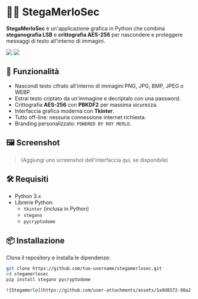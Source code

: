 # 🕵️‍♂️ StegaMerloSec

**StegaMerloSec** è un'applicazione grafica in Python che combina **steganografia LSB** e **crittografia AES-256** per nascondere e proteggere messaggi di testo all'interno di immagini.

<img src="https://img.shields.io/badge/status-attivo-green" />
<img src="https://img.shields.io/badge/made%20with-Python-blue" />

## 🚀 Funzionalità

- Nascondi testo cifrato all'interno di immagini PNG, JPG, BMP, JPEG o WEBP.
- Estrai testo criptato da un'immagine e decriptalo con una password.
- Crittografia **AES-256** con **PBKDF2** per massima sicurezza.
- Interfaccia grafica moderna con **Tkinter**.
- Tutto off-line: nessuna connessione internet richiesta.
- Branding personalizzato: `POWERED BY ROY MERLO`.

## 🖼️ Screenshot

> (Aggiungi uno screenshot dell'interfaccia qui, se disponibile)

## 🛠️ Requisiti

- Python 3.x
- Librerie Python:
  - `tkinter` (inclusa in Python)
  - `stegano`
  - `pycryptodome`

## 📦 Installazione

Clona il repository e installa le dipendenze:

```bash
git clone https://github.com/tuo-username/stegamerlosec.git
cd stegamerlosec
pip install stegano pycryptodome

![Stegamerlo](https://github.com/user-attachments/assets/1a9d8372-98a2-45c3-84f3-6463daf81071)
